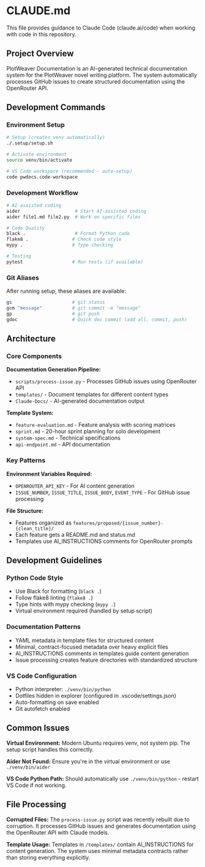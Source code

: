 # CLAUDE.md

This file provides guidance to Claude Code (claude.ai/code) when working with code in this repository.

## Project Overview

PlotWeaver Documentation is an AI-generated technical documentation system for the PlotWeaver novel writing platform. The system automatically processes GitHub issues to create structured documentation using the OpenRouter API.

## Development Commands

### Environment Setup
```bash
# Setup (creates venv automatically)
./.setup/setup.sh

# Activate environment
source venv/bin/activate

# VS Code workspace (recommended - auto-setup)
code pwdocs.code-workspace
```

### Development Workflow
```bash
# AI-assisted coding
aider                    # Start AI-assisted coding
aider file1.md file2.py  # Work on specific files

# Code Quality
black .                  # Format Python code
flake8 .                # Check code style  
mypy .                  # Type checking

# Testing
pytest                  # Run tests (if available)
```

### Git Aliases
After running setup, these aliases are available:
```bash
gs                      # git status
gcm "message"           # git commit -m "message"
gp                      # git push
gdoc                    # Quick doc commit (add all, commit, push)
```

## Architecture

### Core Components

**Documentation Generation Pipeline:**
- `scripts/process-issue.py` - Processes GitHub issues using OpenRouter API
- `templates/` - Document templates for different content types
- `Claude-Docs/` - AI-generated documentation output

**Template System:**
- `feature-evaluation.md` - Feature analysis with scoring matrices
- `sprint.md` - 20-hour sprint planning for solo development
- `system-spec.md` - Technical specifications
- `api-endpoint.md` - API documentation

### Key Patterns

**Environment Variables Required:**
- `OPENROUTER_API_KEY` - For AI content generation
- `ISSUE_NUMBER`, `ISSUE_TITLE`, `ISSUE_BODY`, `EVENT_TYPE` - For GitHub issue processing

**File Structure:**
- Features organized as `features/proposed/{issue_number}-{clean_title}/`
- Each feature gets a README.md and status.md
- Templates use AI_INSTRUCTIONS comments for OpenRouter prompts

## Development Guidelines

### Python Code Style
- Use Black for formatting (`black .`)
- Follow flake8 linting (`flake8 .`)
- Type hints with mypy checking (`mypy .`)
- Virtual environment required (handled by setup script)

### Documentation Patterns
- YAML metadata in template files for structured content
- Minimal, contract-focused metadata over heavy explicit files
- AI_INSTRUCTIONS comments in templates guide content generation
- Issue processing creates feature directories with standardized structure

### VS Code Configuration
- Python interpreter: `./venv/bin/python`
- Dotfiles hidden in explorer (configured in .vscode/settings.json)
- Auto-formatting on save enabled
- Git autofetch enabled

## Common Issues

**Virtual Environment:** Modern Ubuntu requires venv, not system pip. The setup script handles this correctly.

**Aider Not Found:** Ensure you're in the virtual environment or use `./venv/bin/aider`

**VS Code Python Path:** Should automatically use `./venv/bin/python` - restart VS Code if not working.

## File Processing

**Corrupted Files:** The `process-issue.py` script was recently rebuilt due to corruption. It processes GitHub issues and generates documentation using the OpenRouter API with Claude models.

**Template Usage:** Templates in `/templates/` contain AI_INSTRUCTIONS for content generation. The system uses minimal metadata contracts rather than storing everything explicitly.